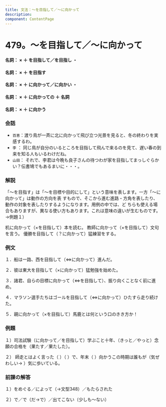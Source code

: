 ```yaml
---
title: 文法：～を目指して／～に向かって
description:
component: ContentPage
---
```



# 479。～を目指して／～に向かって
#### 名詞： × ＋ を目指して／を目指し ・
#### 名詞： × ＋ を目指す  
#### 名詞： × ＋ に向かって／に向かい ・
#### 名詞： × ＋ に向かっての ＋ 名詞  
#### 名詞： × ＋ に向かう  
### 会話
- `百恵`：渡り鳥が一斉に北に向かって飛び立つ光景を見ると、冬の終わりを実感するわ。
- `李` ： 同じ鳥が自分のいるところを目指して飛んで来るのを見て、遅い春の到来を知る人もいるわけだね。
- `山田`： それで、李君は今晩も良子さんの待つわが家を目指してまっしぐらかい？伝書鳩でもあるまいに・・・。
### 解説
「～を目指す」は「～を目標や目的にして」という意味を表します。一方「～に向かって」は動作の方向を表 すもので、そこから進む進路・方角を表したり、動作の対象を表したりするようになります。用例の中では、ど ちらも使える場合もありますが、異なる使い方もあります。これは意味の違いが生むものです。→例題１）

机に向かって（×を目指して）本を読む。 教師に向かって（×を目指して）文句を言う。 優勝を目指して（？に向かって）猛練習をする。
### 例文
１．船は一路、西を目指して（⇔に向かって）進んだ。

２．彼は東大を目指して（×に向かって）猛勉強を始めた。

３．諸君、自らの目標に向かって（⇔を目指して）、振り向くことなく前に進め。

４．マラソン選手たちはゴールを目指して（⇔に向かって）ひたすら走り続けた。

５．親に向かって（×を目指して）馬鹿とは何という口のきき方か！
### 例題
１）司法試験（に向かって／を目指して）学ぶこと十年、（きっと／やっと）念願の合格を（果たす／果たした）。

２） 師走とはよく言った（ ）（ ）で、年末（ ）向かうこの時期は誰もが（気ぜわしい→ ）気に歩いている。      
### 前課の解答
１）をめぐる／によって（→文型348）／もたらされた

２）で／で（だ→で）／出てこない（少しも～ない）
